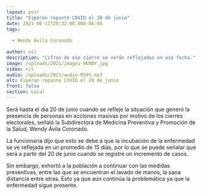 ```yaml
---
layout: post
title: "Esperan repunte COVID el 20 de junio"
date: 2021-06-11T20:32:00.000-06:00
tags:
  
  - Wendy Ávila Coronado
  
author: nil
description: "Cifras de ese cierre se verán reflejadas en esa fecha."
image: /uploads/2021/images-WENDY.jpg
video: nil
audio: /uploads/2021/audio-MV05.mp3
alt: Esperan repunte COVID el 20 de junio
front: false
section: Local
---
```


Será hasta el día 20 de junio cuando se refleje la situación que generó la presencia de personas en acciones masivas por motivo de los cierres electorales, señaló la Subdirectora de Medicina Preventiva y Promoción de la Salud, Wendy Ávila Coronado.

La funcionaria dijo que esto se debe a que la incubación de la enfermedad se ve reflejada en un promedio de 15 días, por lo que se puede señalar que será a partir del 20 de junio cuando se registre un incremento de casos.

Sin embargo, exhortó a la población a continuar con las medidas preventivas, entre las que se encuentran el lavado de manos, la sana distancia entre otras. Esto ya que aún continúa la problemática ya que la enfermedad sigue presente.
